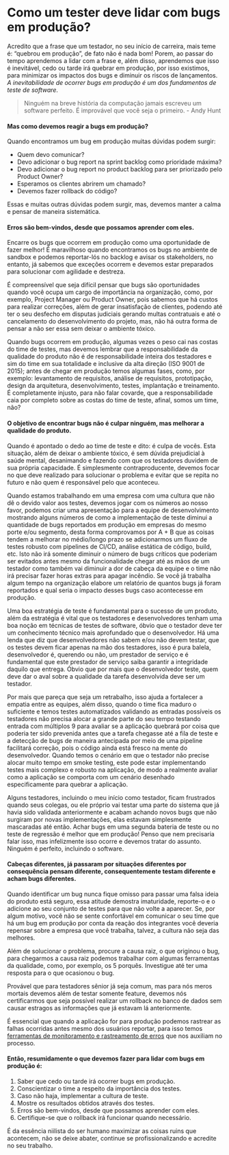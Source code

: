 # Como um tester deve lidar com bugs em produção?

Acredito que a frase que um testador, no seu início de carreira, mais teme é: “quebrou em produção”, de fato não é nada bom! Porem, ao passar do tempo aprendemos a lidar com a frase e, além disso, aprendemos que isso é inevitável, cedo ou tarde irá quebrar em produção, por isso existimos, para minimizar os impactos dos bugs e diminuir os riscos de lançamentos. *A inevitabilidade de ocorrer bugs em produção é um dos fundamentos de teste de software.*

> Ninguém na breve história da computação jamais escreveu um software perfeito. É improvável que você seja o primeiro. - Andy Hunt

#### Mas como devemos reagir a bugs em produção?

Quando encontramos um bug em produção muitas dúvidas podem surgir:

* Quem devo comunicar?
* Devo adicionar o bug report na sprint backlog como prioridade máxima?
* Devo adicionar o bug report no product backlog para ser priorizado pelo Product Owner?
* Esperamos os clientes abrirem um chamado?
* Devemos fazer rollback do código?

Essas e muitas outras dúvidas podem surgir, mas, devemos manter a calma e pensar de maneira sistemática.

#### Erros são bem-vindos, desde que possamos aprender com eles.

Encarre os bugs que ocorrem em produção como uma oportunidade de fazer melhor! É maravilhoso quando encontramos os bugs no ambiente de sandbox e podemos reportar-lós no backlog e avisar os stakeholders, no entanto, já sabemos que exceções ocorrem e devemos estar preparados para solucionar com agilidade e destreza.

É compreensível que seja difícil pensar que bugs são oportunidades quando você ocupa um cargo de importância na organização, como, por exemplo, Project Manager ou Product Owner, pois sabemos que há custos para realizar correções, além de gerar insatisfação de clientes, podendo até ter o seu desfecho em disputas judiciais gerando multas contratuais e até o cancelamento do desenvolvimento do projeto, mas, não há outra forma de pensar a não ser essa sem deixar o ambiente tóxico.

Quando bugs ocorrem em produção, algumas vezes o peso cai nas costas do time de testes, mas devemos lembrar que a responsabilidade da qualidade do produto não é de responsabilidade inteira dos testadores e sim do time em sua totalidade e inclusive da alta direção (ISO 9001 de 2015); antes de chegar em produção temos algumas fases, como, por exemplo: levantamento de requisitos, análise de requisitos, prototipação, design da arquitetura, desenvolvimento, testes, implantação e treinamento. É completamente injusto, para não falar covarde, que a responsabilidade caia por completo sobre as costas do time de teste, afinal, somos um time, não? 

#### O objetivo de encontrar bugs não é culpar ninguém, mas melhorar a qualidade do produto.

Quando é apontado o dedo ao time de teste e dito: é culpa de vocês. Esta situação, além de deixar o ambiente tóxico, é sem dúvida prejudicial à saúde mental, desanimando e fazendo com que os testadores duvidem de sua própria capacidade. É simplesmente contraproducente, devemos focar no que deve realizado para solucionar o problema e evitar que se repita no futuro e não quem é responsável pelo que aconteceu.

Quando estamos trabalhando em uma empresa com uma cultura que não dê o devido valor aos testes, devemos jogar com os números ao nosso favor, podemos criar uma apresentação para a equipe de desenvolvimento mostrando alguns números de como a implementação de teste diminui a quantidade de bugs reportados em produção em empresas do mesmo porte e/ou segmento, desta forma comprovamos por A + B que as coisas tendem a melhorar no médio/longo prazo se adicionarmos um fluxo de testes robusto com pipelines de CI/CD, análise estática de código, build, etc. Isto não irá somente diminuir o número de bugs críticos que poderiam ser evitados antes mesmo da funcionalidade chegar até as mãos de um testador como também vai diminuir a dor de cabeça da equipe e o time não irá precisar fazer horas extras para apagar incêndio. Se você já trabalha algum tempo na organização elabore um relatório de quantos bugs já foram reportados e qual seria o impacto desses bugs caso acontecesse em produção.

Uma boa estratégia de teste é fundamental para o sucesso de um produto, além da estratégia é vital que os testadores e desenvolvedores tenham uma boa noção em técnicas de testes de software, óbvio que o testador deve ter um conhecimento técnico mais aprofundado que o desenvolvedor. Há uma lenda que diz que desenvolvedores não sabem e/ou não devem testar, que os testes devem ficar apenas na mão dos testadores, isso é pura balela, desenvolvedor é, querendo ou não, um prestador de serviço e é fundamental que este prestador de serviço saiba garantir a integridade daquilo que entrega. Óbvio que por mais que o desenvolvedor teste, quem deve dar o aval sobre a qualidade da tarefa desenvolvida deve ser um testador.

Por mais que pareça que seja um retrabalho, isso ajuda a fortalecer a empatia entre as equipes, além disso, quando o time fica maduro o suficiente e temos testes automatizados validando as entradas possíveis os testadores não precisa alocar a grande parte do seu tempo testando entrada com múltiplos 9 para avaliar se a aplicação quebrará por coisa que poderia ter sido prevenida antes que a tarefa chegasse até a fila de teste e a detecção de bugs de maneira antecipada por meio de uma pipeline facilitará correção, pois o código ainda está fresco na mente do desenvolvedor. Quando temos o cenário em que o testador não precise alocar muito tempo em smoke testing, este pode estar implementando testes mais complexo e robusto na aplicação, de modo a realmente avaliar como a aplicação se comporta com um cenário desenhado especificamente para quebrar a aplicação.

Alguns testadores, incluindo o meu início como testador, ficam frustrados quando seus colegas, ou ele próprio vai testar uma parte do sistema que já havia sido validada anteriormente e acabam achando novos bugs que não surgiram por novas implementações, elas estavam simplesmente mascaradas até então. Achar bugs em uma segunda bateria de teste ou no teste de regressão é melhor que em produção! Penso que nem precisaria falar isso, mas infelizmente isso ocorre e devemos tratar do assunto. Ninguém é perfeito, incluindo o software. 

#### Cabeças diferentes, já passaram por situações diferentes por consequência pensam diferente, consequentemente testam diferente e acham bugs diferentes.

Quando identificar um bug nunca fique omisso para passar uma falsa ideia do produto está seguro, essa atitude demostra imaturidade, reporte-o e o adicione ao seu conjunto de testes para que não volte a aparecer. Se, por algum motivo, você não se sente confortável em comunicar o seu time que há um bug em produção por conta da reação dos integrantes você deveria repensar sobre a empresa que você trabalha, talvez, a cultura não seja das melhores.

Além de solucionar o problema, procure a causa raiz, o que originou o bug, para chegarmos a causa raiz podemos trabalhar com algumas ferramentas da qualidade, como, por exemplo, os 5 porquês. Investigue até ter uma resposta para o que ocasionou o bug.

Provável que para testadores sênior já seja comum, mas para nós meros mortais devemos além de testar somente feature, devemos nós certificarmos que seja possível realizar um rollback no banco de dados sem causar estragos as informações que já estavam lá anteriormente. 

É essencial que quando a aplicação for para produção podemos rastrear as falhas ocorridas antes mesmo dos usuários reportar, para isso temos [ferramentas de monitoramento e rastreamento de erros](https://flatlogic.com/blog/10-best-error-monitoring-and-error-tracking-tools/) que nos auxiliam no processo.

#### Então, resumidamente o que devemos fazer para lidar com bugs em produção é:
1. Saber que cedo ou tarde irá ocorrer bugs em produção.
2. Conscientizar o time a respeito da importância dos testes.
3. Caso não haja, implementar a cultura de teste.
4. Mostre os resultados obtidos através dos testes.
5. Erros são bem-vindos, desde que possamos aprender com eles.
6. Certifique-se que o rollback irá funcionar quando necessário.

É da essência niilista do ser humano maximizar as coisas ruins que acontecem, não se deixe abater, continue se profissionalizando e acredite no seu trabalho.
